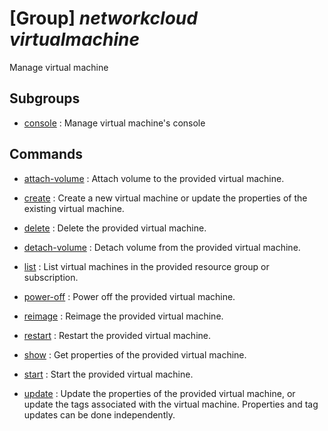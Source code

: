 # [Group] _networkcloud virtualmachine_

Manage virtual machine

## Subgroups

- [console](/Commands/networkcloud/virtualmachine/console/readme.md)
: Manage virtual machine's console

## Commands

- [attach-volume](/Commands/networkcloud/virtualmachine/_attach-volume.md)
: Attach volume to the provided virtual machine.

- [create](/Commands/networkcloud/virtualmachine/_create.md)
: Create a new virtual machine or update the properties of the existing virtual machine.

- [delete](/Commands/networkcloud/virtualmachine/_delete.md)
: Delete the provided virtual machine.

- [detach-volume](/Commands/networkcloud/virtualmachine/_detach-volume.md)
: Detach volume from the provided virtual machine.

- [list](/Commands/networkcloud/virtualmachine/_list.md)
: List virtual machines in the provided resource group or subscription.

- [power-off](/Commands/networkcloud/virtualmachine/_power-off.md)
: Power off the provided virtual machine.

- [reimage](/Commands/networkcloud/virtualmachine/_reimage.md)
: Reimage the provided virtual machine.

- [restart](/Commands/networkcloud/virtualmachine/_restart.md)
: Restart the provided virtual machine.

- [show](/Commands/networkcloud/virtualmachine/_show.md)
: Get properties of the provided virtual machine.

- [start](/Commands/networkcloud/virtualmachine/_start.md)
: Start the provided virtual machine.

- [update](/Commands/networkcloud/virtualmachine/_update.md)
: Update the properties of the provided virtual machine, or update the tags associated with the virtual machine. Properties and tag updates can be done independently.
